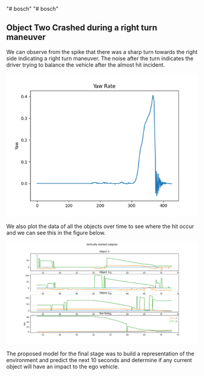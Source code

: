 "# bosch" 
"# bosch" 

## Object Two Crashed during a right turn maneuver

We can observe from the spike that there was a sharp turn towards the right side indicating a right turn maneuver. The noise after the turn indicates the driver trying to balance the vehicle after the almost hit incident.

![image](yaw.png)

We also plot the data of all the objects over time to see where the hit occur and we can see this in the figure below.

![image](Figure_1.png)

The proposed model for the final stage was to build a representation of the environment and predict the next 10 seconds and determine if any current object will have an impact to the ego vehicle.
